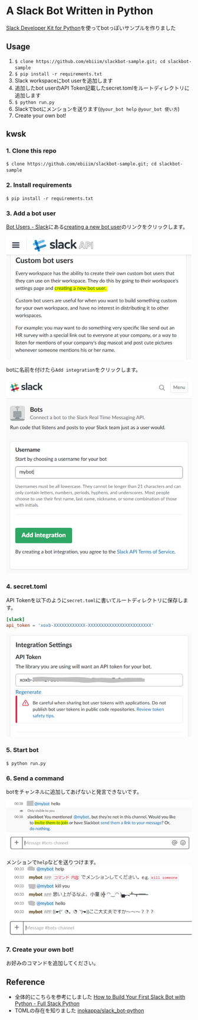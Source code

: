 # A Slack Bot Written in Python
[Slack Developer Kit for Python](https://slackapi.github.io/python-slackclient/)を使ってbotっぽいサンプルを作りました

## Usage

1. `$ clone https://github.com/ebiiim/slackbot-sample.git; cd slackbot-sample`
1. `$ pip install -r requirements.txt`
1. Slack workspaceにbot userを追加します
1. 追加したbot userのAPI Token記載したsecret.tomlをルートディレクトリに追加します
1. `$ python run.py`
1. Slackでbotにメンションを送ります(`@your_bot help` `@your_bot 使い方`)
1. Create your own bot!

## kwsk

### 1. Clone this repo
`$ clone https://github.com/ebiiim/slackbot-sample.git; cd slackbot-sample`

### 2. Install requirements
 `$ pip install -r requirements.txt`

### 3. Add a bot user
[Bot Users - Slack](https://api.slack.com/bot-users)にある[creating a new bot user](https://my.slack.com/services/new/bot)のリンクをクリックします。

![](https://raw.githubusercontent.com/ebiiim/slackbot-sample/images/fig1.PNG)

botに名前を付けたら`Add integration`をクリックします。

![](https://raw.githubusercontent.com/ebiiim/slackbot-sample/images/fig2.PNG)

### 4. secret.toml

API Tokenを以下のように`secret.toml`に書いてルートディレクトリに保存します。

```toml:secret.toml
[slack]
api_token = 'xoxb-XXXXXXXXXXXX-XXXXXXXXXXXXXXXXXXXXXXXX'
```

![](https://raw.githubusercontent.com/ebiiim/slackbot-sample/images/fig3.PNG)

### 5. Start bot
`$ python run.py`

### 6. Send a command

botをチャンネルに追加してあげないと発言できないです。

![](https://raw.githubusercontent.com/ebiiim/slackbot-sample/images/fig4.PNG)

メンションで`help`などを送りつけます。
![](https://raw.githubusercontent.com/ebiiim/slackbot-sample/images/fig5.PNG)

### 7. Create your own bot!

お好みのコマンドを追加してください。

## Reference
- 全体的にこちらを参考にしました [How to Build Your First Slack Bot with Python - Full Stack Python](https://www.fullstackpython.com/blog/build-first-slack-bot-python.html)
- TOMLの存在を知りました [inokappa/slack_bot-python](https://github.com/inokappa/slack_bot-python)
